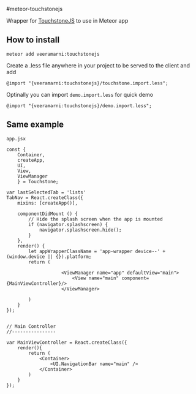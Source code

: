 #meteor-touchstonejs  

Wrapper for [TouchstoneJS](https://github.com/touchstonejs/touchstonejs) to use in Meteor app

## How to install

`meteor add veeramarni:touchstonejs`

Create a .less file anywhere in your project to be served to the client and add

`@import "{veeramarni:touchstonejs}/touchstone.import.less";`

Optinally you can import `demo.import.less` for quick demo

`@import "{veeramarni:touchstonejs}/demo.import.less";`


## Same example
`app.jsx`

```
const {
    Container,
    createApp,
    UI,
    View,
    ViewManager
    } = Touchstone;

var lastSelectedTab = 'lists'
TabNav = React.createClass({
    mixins: [createApp()],

    componentDidMount () {
        // Hide the splash screen when the app is mounted
        if (navigator.splashscreen) {
            navigator.splashscreen.hide();
        }
    },
    render() {
        let appWrapperClassName = 'app-wrapper device--' + (window.device || {}).platform;
        return (

                    <ViewManager name="app" defaultView="main">
                        <View name="main" component={MainViewController}/>
                    </ViewManager>

        )
    }
});


// Main Controller
//----------------

var MainViewController = React.createClass({
    render(){
        return (
            <Container>
                <UI.NavigationBar name="main" />
            </Container>
        )
    }
});
```
